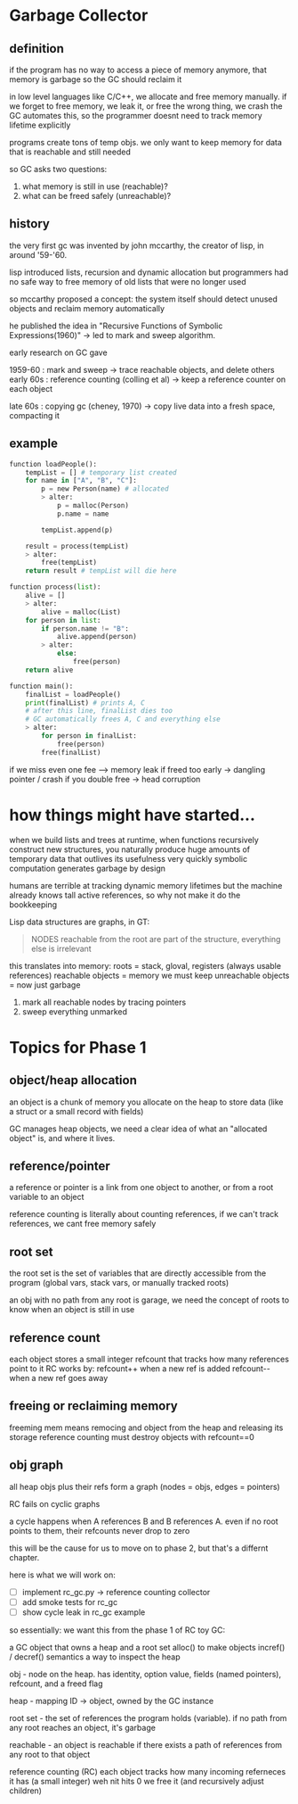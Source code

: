 # Garbage Collector

## definition

if the program has no way to access a piece of memory anymore, that memory is garbage
so the GC should reclaim it

in low level languages like C/C++, we allocate and free memory manually. if we forget to free memory, we leak it, or free the wrong thing, we crash
the GC automates this, so the programmer doesnt need to track memory lifetime explicitly

programs create tons of temp objs. we only want to keep memory for data that is reachable and still needed

so GC asks two questions:
1. what memory is still in use (reachable)?
2. what can be freed safely (unreachable)?

## history

the very first gc was invented by john mccarthy, the creator of lisp, in around '59-'60.

lisp introduced lists, recursion and dynamic allocation
but programmers had no safe way to free memory of old lists
that were no longer used

so mccarthy proposed a concept: the system itself should detect unused objects and reclaim memory automatically

he published the idea in "Recursive Functions of Symbolic Expressions(1960)" -> led to mark and sweep algorithm.

early research on GC gave

1959-60 : mark and sweep -> trace reachable objects, and delete others
early 60s : reference counting (colling et al) -> keep a reference counter on each object

late 60s : copying gc (cheney, 1970) -> copy live data into a fresh space, compacting it

## example

```py
function loadPeople():
	tempList = [] # temporary list created
	for name in ["A", "B", "C"]:
		p = new Person(name) # allocated
		> alter:
			p = malloc(Person)
			p.name = name

		tempList.append(p)

	result = process(tempList)
	> alter:
		free(tempList)
	return result # tempList will die here

function process(list):
	alive = []
	> alter:
		alive = malloc(List)
	for person in list:
		if person.name != "B":
			alive.append(person)
		> alter:
			else:
				free(person)
	return alive

function main():
	finalList = loadPeople()
	print(finalList) # prints A, C
	# after this line, finalList dies too
	# GC automatically frees A, C and everything else
	> alter:
		for person in finalList:
			free(person)
		free(finalList)
```
if we miss even one fee --> memory leak
if freed too early -> dangling pointer / crash
if you double free -> head corruption

# how things might have started...

when we build lists and trees at runtime, when functions recursively construct new structures, you naturally produce huge amounts of temporary data that outlives its usefulness very quickly
symbolic computation generates garbage by design

humans are terrible at tracking dynamic memory lifetimes
but the machine already knows tall active references, so why not make it do the bookkeeping


Lisp data structures are graphs, in GT:
> NODES reachable from the root are part of the structure, everything else is irrelevant

this translates into memory:
roots = stack, gloval, registers (always usable references)
reachable objects = memory we must keep
unreachable objects = now just garbage

1. mark all reachable nodes by tracing pointers
2. sweep everything unmarked

# Topics for Phase 1

## object/heap allocation

an object is a chunk of memory you allocate on the heap to store data (like a struct or a small record with fields)

GC manages heap objects, we need a clear idea of what an "allocated object" is, and where it lives.

## reference/pointer

a reference or pointer is a link from one object to another, or from a root variable to an object

reference counting is literally about counting references, if we can't track references, we cant free memory safely

## root set

the root set is the set of variables that are directly accessible from the program (global vars, stack vars, or manually tracked roots)

an obj with no path from any root is garage, we need the concept of roots to know when an object is still in use

## reference count

each object stores a small integer refcount that tracks how many references point to it
RC works by:
	refcount++ when a new ref is added
	refcount-- when a new ref goes away

## freeing or reclaiming memory

freeming mem means remocing and object from the heap and releasing its storage
reference counting must destroy objects with refcount==0

## obj graph

all heap objs plus their refs form a graph
(nodes = objs, edges = pointers)

RC fails on cyclic graphs

a cycle happens when A references B and B references A.
even if no root points to them, their refcounts never drop to zero

this will be the cause for us to move on to phase 2, but that's a differnt chapter.

here is what we will work on:

- [ ] implement rc_gc.py -> reference counting collector
- [ ] add smoke tests for rc_gc
- [ ] show cycle leak in rc_gc example

so essentially:
we want this from the phase 1 of RC toy GC:

a GC object that owns a heap and a root set
alloc() to make objects
incref() / decref() semantics
a way to inspect the heap

obj - node on the heap. has identity, option value, fields (named pointers), refcount, and a freed flag

heap - mapping ID -> object, owned by the GC instance

root set - the set of references the program holds (variable). if no path from any root reaches an object, it's garbage

reachable - an object is reachable if there exists a path of references from any root to that object

reference counting (RC) each object tracks how many incoming referneces it has (a small integer)
weh nit hits 0 we free it (and recursively adjust children)
